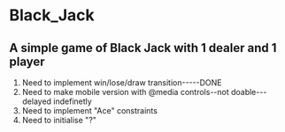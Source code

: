 # Black_Jack
## A simple game of Black Jack with 1 dealer and 1 player 
1. Need to implement win/lose/draw transition-----DONE
2. Need to make mobile version with @media controls--not doable--- delayed indefinetly
3. Need to implement "Ace" constraints
4. Need to initialise "?"